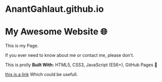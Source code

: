 # AnantGahlaut.github.io
# My Awesome Website 🌐
This is my Page.

If you ever need to know about me or contact me, please don't. 



This is prolly **Built With:** HTML5, CSS3, JavaScript (ES6+), GitHub Pages 🚀  

[this is a link](https://www.whitescreen.online/blue-screen-of-death-windows/#google_vignette)
Which could be usefull. 
